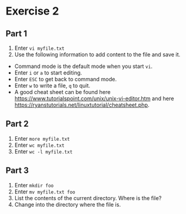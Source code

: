 # Exercise 2

## Part 1

1. Enter `vi myfile.txt`
2. Use the following information to add content to the file and save it. 
  * Command mode is the default mode when you start `vi`.
  * Enter `i` or `a` to start editing.
  * Enter `ESC` to get back to command mode.
  * Enter `w` to write a file, `q` to quit.
  * A good cheat sheet can be found here https://www.tutorialspoint.com/unix/unix-vi-editor.htm and here https://ryanstutorials.net/linuxtutorial/cheatsheet.php.
<!--  https://ryanstutorials.net/linuxtutorial/cheatsheetvi.php  -->
  
## Part 2

1. Enter `more myfile.txt`
2. Enter `wc myfile.txt`
3. Enter `wc -l myfile.txt`

## Part 3

1. Enter `mkdir foo`
2. Enter `mv myfile.txt foo`
3. List the contents of the  current directory. Where is the  file?
4. Change into the  directory where the file  is.
